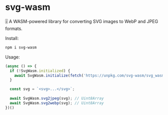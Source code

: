 # svg-wasm

🎚️ A WASM-powered library for converting SVG images to WebP and JPEG formats.

Install:

```sh
npm i svg-wasm
```

Usage:

```typescript
(async () => {
  if (!SvgWasm.initialized) {
    await SvgWasm.initialize(fetch('https://unpkg.com/svg-wasm/svg_wasm_bg.wasm'));
  }

  const svg = `<svg>...</svg>`;
  
  await SvgWasm.svg2jpeg(svg); // Uint8Array
  await SvgWasm.svg2webp(svg); // Uint8Array
})()
```
